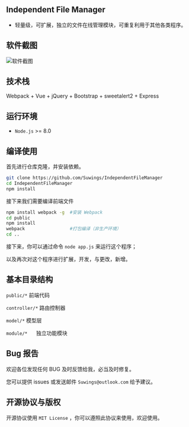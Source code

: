 Independent File Manager
-----------
- 轻量级，可扩展，独立的文件在线管理模块，可重复利用于其他各类程序。


软件截图
-----------
![软件截图](http://39.108.57.206/public/README_IFM.png)

技术栈
-----------
Webpack + Vue + jQuery + Bootstrap + sweetalert2 + Express


运行环境
-----------
- `Node.js` >= 8.0

编译使用
-----------
首先进行仓库克隆，并安装依赖。
```bash
git clone https://github.com/Suwings/IndependentFileManager
cd IndependentFileManager
npm install
```
接下来我们需要编译前端文件
```bash
npm install webpack -g  #安装 Webpack
cd public
npm install
webpack                 #打包编译（非生产环境）
cd ..
```
接下来，你可以通过命令 `node app.js` 来运行这个程序；

以及再次对这个程序进行扩展，开发，与更改，新增。

基本目录结构
-----------
`public/*`      前端代码

`controller/*`  路由控制器

`model/*`       模型层

`module/*`      独立功能模块


Bug 报告
-----------
欢迎各位发现任何 BUG 及时反馈给我，必当及时修复。

您可以提供 issues 或发送邮件 `Suwings@outlook.com` 给予建议。


开源协议与版权
-----------
开源协议使用 `MIT License` ，你可以遵照此协议来使用，欢迎使用。



